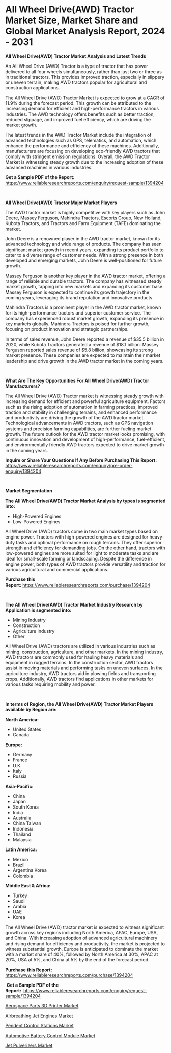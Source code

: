 <p><h1>All Wheel Drive(AWD) Tractor Market Size, Market Share and Global Market Analysis Report, 2024 - 2031</h1></p><p><strong>All Wheel Drive(AWD) Tractor Market Analysis and Latest Trends</strong></p>
<p><p>An All Wheel Drive (AWD) Tractor is a type of tractor that has power delivered to all four wheels simultaneously, rather than just two or three as in traditional tractors. This provides improved traction, especially in slippery or uneven terrain, making AWD tractors popular for agricultural and construction applications.</p><p>The All Wheel Drive (AWD) Tractor Market is expected to grow at a CAGR of 11.9% during the forecast period. This growth can be attributed to the increasing demand for efficient and high-performance tractors in various industries. The AWD technology offers benefits such as better traction, reduced slippage, and improved fuel efficiency, which are driving the market growth.</p><p>The latest trends in the AWD Tractor Market include the integration of advanced technologies such as GPS, telematics, and automation, which enhance the performance and efficiency of these machines. Additionally, manufacturers are focusing on developing eco-friendly AWD tractors that comply with stringent emission regulations. Overall, the AWD Tractor Market is witnessing steady growth due to the increasing adoption of these advanced machines in various industries.</p></p>
<p><strong>Get a Sample PDF of the Report:&nbsp;</strong> <a href="https://www.reliableresearchreports.com/enquiry/request-sample/1394204">https://www.reliableresearchreports.com/enquiry/request-sample/1394204</a></p>
<p>&nbsp;</p>
<p><strong>All Wheel Drive(AWD) Tractor Major Market Players</strong></p>
<p><p>The AWD tractor market is highly competitive with key players such as John Deere, Massey Ferguson, Mahindra Tractors, Escorts Group, New Holland, Kubota Tractors, and Tractors and Farm Equipment (TAFE) dominating the market. </p><p>John Deere is a renowned player in the AWD tractor market, known for its advanced technology and wide range of products. The company has seen significant market growth in recent years, expanding its product portfolio to cater to a diverse range of customer needs. With a strong presence in both developed and emerging markets, John Deere is well-positioned for future growth.</p><p>Massey Ferguson is another key player in the AWD tractor market, offering a range of reliable and durable tractors. The company has witnessed steady market growth, tapping into new markets and expanding its customer base. Massey Ferguson is expected to continue its growth trajectory in the coming years, leveraging its brand reputation and innovative products.</p><p>Mahindra Tractors is a prominent player in the AWD tractor market, known for its high-performance tractors and superior customer service. The company has experienced robust market growth, expanding its presence in key markets globally. Mahindra Tractors is poised for further growth, focusing on product innovation and strategic partnerships.</p><p>In terms of sales revenue, John Deere reported a revenue of $35.5 billion in 2020, while Kubota Tractors generated a revenue of $18.1 billion. Massey Ferguson reported sales revenue of $5.8 billion, showcasing its strong market presence. These companies are expected to maintain their market leadership and drive growth in the AWD tractor market in the coming years.</p></p>
<p>&nbsp;</p>
<p><strong>What Are The Key Opportunities For All Wheel Drive(AWD) Tractor Manufacturers?</strong></p>
<p><p>The All Wheel Drive (AWD) Tractor market is witnessing steady growth with increasing demand for efficient and powerful agriculture equipment. Factors such as the rising adoption of automation in farming practices, improved traction and stability in challenging terrains, and enhanced performance and productivity are driving the growth of the AWD tractor market. Technological advancements in AWD tractors, such as GPS navigation systems and precision farming capabilities, are further fueling market growth. The future outlook for the AWD tractor market looks promising, with continuous innovation and development of high-performance, fuel-efficient, and environmentally friendly AWD tractors expected to drive market growth in the coming years.</p></p>
<p><strong>Inquire or Share Your Questions If Any Before Purchasing This Report:</strong> <a href="https://www.reliableresearchreports.com/enquiry/pre-order-enquiry/1394204">https://www.reliableresearchreports.com/enquiry/pre-order-enquiry/1394204</a></p>
<p>&nbsp;</p>
<p><strong>Market Segmentation</strong></p>
<p><strong>The All Wheel Drive(AWD) Tractor Market Analysis by types is segmented into:</strong></p>
<p><ul><li>High-Powered Engines</li><li>Low-Powered Engines</li></ul></p>
<p><p>All Wheel Drive (AWD) tractors come in two main market types based on engine power. Tractors with high-powered engines are designed for heavy-duty tasks and optimal performance on rough terrains. They offer superior strength and efficiency for demanding jobs. On the other hand, tractors with low-powered engines are more suited for light to moderate tasks and are ideal for small-scale farming or landscaping. Despite the difference in engine power, both types of AWD tractors provide versatility and traction for various agricultural and commercial applications.</p></p>
<p><strong>Purchase this Report:&nbsp;</strong><a href="https://www.reliableresearchreports.com/purchase/1394204">https://www.reliableresearchreports.com/purchase/1394204</a></p>
<p>&nbsp;</p>
<p><strong>The All Wheel Drive(AWD) Tractor Market Industry Research by Application is segmented into:</strong></p>
<p><ul><li>Mining Industry</li><li>Construction</li><li>Agriculture Industry</li><li>Other</li></ul></p>
<p><p>All Wheel Drive (AWD) tractors are utilized in various industries such as mining, construction, agriculture, and other markets. In the mining industry, AWD tractors are commonly used for hauling heavy materials and equipment in rugged terrains. In the construction sector, AWD tractors assist in moving materials and performing tasks on uneven surfaces. In the agriculture industry, AWD tractors aid in plowing fields and transporting crops. Additionally, AWD tractors find applications in other markets for various tasks requiring mobility and power.</p></p>
<p>&nbsp;</p>
<p><strong>In terms of Region, the All Wheel Drive(AWD) Tractor Market Players available by Region are:</strong></p>
<p>
    <p> <strong> North America: </strong>
        <ul>
            <li>United States</li>
            <li>Canada</li>
        </ul>
        </p> 
    <p> <strong> Europe: </strong>
        <ul>
            <li>Germany</li>
            <li>France</li>
            <li>U.K.</li>
            <li>Italy</li>
            <li>Russia</li>
        </ul>
        </p> 
    <p> <strong> Asia-Pacific: </strong>
        <ul>
            <li>China</li>
            <li>Japan</li>
            <li>South Korea</li>
            <li>India</li>
            <li>Australia</li>
            <li>China Taiwan</li>
            <li>Indonesia</li>
            <li>Thailand</li>
            <li>Malaysia</li>
        </ul>
        </p> 
    <p> <strong> Latin America: </strong>
        <ul>
            <li>Mexico</li>
            <li>Brazil</li>
            <li>Argentina Korea</li>
            <li>Colombia</li>
        </ul>
        </p> 
    <p> <strong> Middle East & Africa: </strong>
        <ul>
            <li>Turkey</li>
            <li>Saudi</li>
            <li>Arabia</li>
            <li>UAE</li>
            <li>Korea</li>
        </ul>
    </p>
    </p>
<p><p>The All Wheel Drive (AWD) tractor market is expected to witness significant growth across key regions including North America, APAC, Europe, USA, and China. With increasing adoption of advanced agricultural machinery and rising demand for efficiency and productivity, the market is projected to witness substantial growth. Europe is anticipated to dominate the market with a market share of 40%, followed by North America at 30%, APAC at 20%, USA at 5%, and China at 5% by the end of the forecast period.</p></p>
<p><strong>Purchase this Report: </strong><a href="https://www.reliableresearchreports.com/purchase/1394204">https://www.reliableresearchreports.com/purchase/1394204</a></p>
<p>&nbsp;<strong>Get a Sample PDF of the Report:&nbsp;&nbsp;</strong><a href="https://www.reliableresearchreports.com/enquiry/request-sample/1394204">https://www.reliableresearchreports.com/enquiry/request-sample/1394204</a></p>
<p><strong></strong></p>
<p><p><a href="https://medium.com/@williefields7566/aerospace-parts-3d-printer-market-size-and-market-trends-complete-industry-overview-2024-to-2031-0b604b084da5">Aerospace Parts 3D Printer Market</a></p><p><a href="https://medium.com/@williefields7566/airbreathing-jet-engines-market-analysis-and-sze-forecasted-for-period-from-2024-to-2031-cb47f76fc1ec">Airbreathing Jet Engines Market</a></p><p><a href="https://medium.com/@henryprice766/pendent-control-stations-market-insights-into-market-cagr-market-trends-and-growth-strategies-3c39b73c75ba">Pendent Control Stations Market</a></p><p><a href="https://medium.com/@williefields7566/automotive-battery-control-module-market-analysis-its-cagr-market-segmentation-and-global-6c03416278b6">Automotive Battery Control Module Market</a></p><p><a href="https://medium.com/@henryprice766/jet-pulverizers-market-competitive-analysis-market-trends-and-forecast-to-2031-ee5b5b156329">Jet Pulverizers Market</a></p></p>